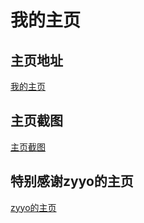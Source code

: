 # 我的主页

## 主页地址

[我的主页](https://wk8686.top/intro/)

 ## 主页截图
 [主页截图](https://raw.githubusercontent.com/KangWang42/98-pic_used/main/01%20pic_go/202410122210852.png)

 ## 特别感谢zyyo的主页

 [zyyo的主页](https://github.com/ZYYO666/homepage)



